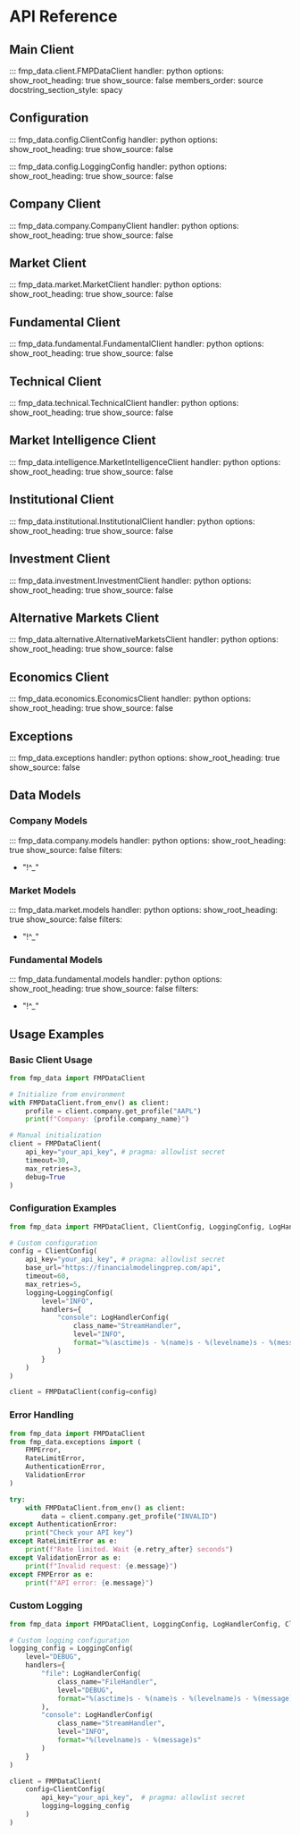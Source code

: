# API Reference

## Main Client

::: fmp_data.client.FMPDataClient
handler: python
options:
show_root_heading: true
show_source: false
members_order: source
docstring_section_style: spacy

## Configuration

::: fmp_data.config.ClientConfig
handler: python
options:
show_root_heading: true
show_source: false

::: fmp_data.config.LoggingConfig
handler: python
options:
show_root_heading: true
show_source: false

## Company Client

::: fmp_data.company.CompanyClient
handler: python
options:
show_root_heading: true
show_source: false

## Market Client

::: fmp_data.market.MarketClient
handler: python
options:
show_root_heading: true
show_source: false

## Fundamental Client

::: fmp_data.fundamental.FundamentalClient
handler: python
options:
show_root_heading: true
show_source: false

## Technical Client

::: fmp_data.technical.TechnicalClient
handler: python
options:
show_root_heading: true
show_source: false

## Market Intelligence Client

::: fmp_data.intelligence.MarketIntelligenceClient
handler: python
options:
show_root_heading: true
show_source: false

## Institutional Client

::: fmp_data.institutional.InstitutionalClient
handler: python
options:
show_root_heading: true
show_source: false

## Investment Client

::: fmp_data.investment.InvestmentClient
handler: python
options:
show_root_heading: true
show_source: false

## Alternative Markets Client

::: fmp_data.alternative.AlternativeMarketsClient
handler: python
options:
show_root_heading: true
show_source: false

## Economics Client

::: fmp_data.economics.EconomicsClient
handler: python
options:
show_root_heading: true
show_source: false

## Exceptions

::: fmp_data.exceptions
handler: python
options:
show_root_heading: true
show_source: false

## Data Models

### Company Models

::: fmp_data.company.models
handler: python
options:
show_root_heading: true
show_source: false
filters:
- "!^_"

### Market Models

::: fmp_data.market.models
handler: python
options:
show_root_heading: true
show_source: false
filters:
- "!^_"

### Fundamental Models

::: fmp_data.fundamental.models
handler: python
options:
show_root_heading: true
show_source: false
filters:
- "!^_"

## Usage Examples

### Basic Client Usage

```python
from fmp_data import FMPDataClient

# Initialize from environment
with FMPDataClient.from_env() as client:
    profile = client.company.get_profile("AAPL")
    print(f"Company: {profile.company_name}")

# Manual initialization
client = FMPDataClient(
    api_key="your_api_key", # pragma: allowlist secret
    timeout=30,
    max_retries=3,
    debug=True
)
```

### Configuration Examples

```python
from fmp_data import FMPDataClient, ClientConfig, LoggingConfig, LogHandlerConfig

# Custom configuration
config = ClientConfig(
    api_key="your_api_key", # pragma: allowlist secret
    base_url="https://financialmodelingprep.com/api",
    timeout=60,
    max_retries=5,
    logging=LoggingConfig(
        level="INFO",
        handlers={
            "console": LogHandlerConfig(
                class_name="StreamHandler",
                level="INFO",
                format="%(asctime)s - %(name)s - %(levelname)s - %(message)s"
            )
        }
    )
)

client = FMPDataClient(config=config)
```

### Error Handling

```python
from fmp_data import FMPDataClient
from fmp_data.exceptions import (
    FMPError,
    RateLimitError,
    AuthenticationError,
    ValidationError
)

try:
    with FMPDataClient.from_env() as client:
        data = client.company.get_profile("INVALID")
except AuthenticationError:
    print("Check your API key")
except RateLimitError as e:
    print(f"Rate limited. Wait {e.retry_after} seconds")
except ValidationError as e:
    print(f"Invalid request: {e.message}")
except FMPError as e:
    print(f"API error: {e.message}")
```

### Custom Logging

```python
from fmp_data import FMPDataClient, LoggingConfig, LogHandlerConfig, ClientConfig

# Custom logging configuration
logging_config = LoggingConfig(
    level="DEBUG",
    handlers={
        "file": LogHandlerConfig(
            class_name="FileHandler",
            level="DEBUG",
            format="%(asctime)s - %(name)s - %(levelname)s - %(message)s",
        ),
        "console": LogHandlerConfig(
            class_name="StreamHandler",
            level="INFO",
            format="%(levelname)s - %(message)s"
        )
    }
)

client = FMPDataClient(
    config=ClientConfig(
        api_key="your_api_key",  # pragma: allowlist secret
        logging=logging_config
    )
)
```
